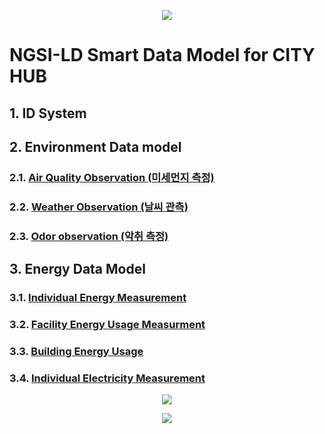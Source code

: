 <p align="center">
  <img src="https://yalewkidane.github.io/cityhub-data-model/images/cityhubs.png">
</p>

# NGSI-LD Smart Data Model for CITY HUB


## 1.	ID System

## 2.	Environment  Data model 

### 2.1.	[Air Quality Observation (미세먼지 측정)][AirQualityObservation_html]
[AirQualityObservation_html]:https://yalewkidane.github.io/cityhub-data-model/pages/AirQualityObservation.html

### 2.2.  [Weather Observation (날씨 관측)][Weather_Observation_html]
[Weather_Observation_html]:https://yalewkidane.github.io/cityhub-data-model/pages/WeatherObservation.html

### 2.3.  [Odor observation (악취 측정)][Odor_observation_html]
[Odor_observation_html]:https://yalewkidane.github.io/cityhub-data-model/pages/OdorObservation.html

## 3.	Energy Data Model	

### 3.1.	[Individual Energy Measurement][Individual_Energy_Measurement]
[Individual_Energy_Measurement]:https://yalewkidane.github.io/cityhub-data-model/pages/IndividualEnergyMeasurement.html

### 3.2.	[Facility Energy	Usage Measurment][Facility_Energy_Usage_Measurment]
[Facility_Energy_Usage_Measurment]:https://yalewkidane.github.io/cityhub-data-model/pages/FacilityEnergyUsageMeasurment.html

### 3.3.	[Building Energy Usage][Building_Energy_Usage]
[Building_Energy_Usage]:https://yalewkidane.github.io/cityhub-data-model/pages/BuildingEnergyUsage.html

### 3.4.	[Individual Electricity Measurement][Individual_Electricity_Measurement]
[Individual_Electricity_Measurement]:https://yalewkidane.github.io/cityhub-data-model/pages/IndividualElectricityMeasurement.html


<p align="center">
  <img src="https://yalewkidane.github.io/cityhub-data-model/images/deal.png">
</p>

<p align="center">
  <img src="https://yalewkidane.github.io/cityhub-data-model/images/autoidlabs.png">
</p>
